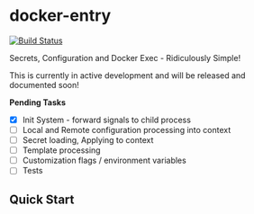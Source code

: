 # docker-entry

[![Build Status](https://travis-ci.org/ContainX/docker-entry.svg)](https://travis-ci.org/ContainX/docker-entry)

Secrets, Configuration and Docker Exec - Ridiculously Simple!

This is currently in active development and will be released and documented soon!

**Pending Tasks**

- [x] Init System - forward signals to child process
- [ ] Local and Remote configuration processing into context
- [ ] Secret loading, Applying to context
- [ ] Template processing
- [ ] Customization flags / environment variables
- [ ] Tests

## Quick Start

